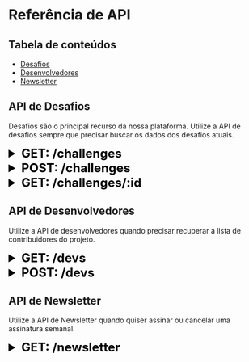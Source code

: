 # Referência de API

## Tabela de conteúdos

- [Desafios](#desafios)
- [Desenvolvedores](#desenvolvedores)
- [Newsletter](#newsletter)

## API de Desafios

Desafios são o principal recurso da nossa plataforma. Utilize a API de desafios sempre que precisar buscar os dados dos desafios atuais.

<!-- Listagem de desafios -->

<details>
<summary style="font-size:24px;color:black"><b>GET: /challenges</b></summary>

#### Função

Listar todos desafios; Filtrar desafios por categoria.

#### Requisição

**Parâmetros**
| Parâmetro | Descrição | Tipo de Parâmetro | Tipo de dado | Obrigatório |
|-----------|-----------|-------------------|--------------|------------|
| `type` | Categoria do desafio | `query` | `String` | Não |
| `level` | Nível de dificuldade | `query` | `String` | Não |
| `techs` | Tecnologias recomendadas | `query` | `[String]` | Não |

**URL de Requisição**

> https://devchallengeapi.herokuapp.com/challenges[?type=[challenge_type]&level=[difficulty_level]&techs=[recommended_technologies]]

Retorna um Array dos objetos de desafios.

#### Exemplo de resposta

```
[
  {
    "techs": [String],
    "images": [String],
    "_id": String,
    "type": String,
    "name": String,
    "description": String,
    "level": String,
    "background": String,
    "github_url": String,
    "brief": String,
    "dev_id": String,
    "createdAt": Date,
    "updatedAt": Date
  },
  {...},
  {...}
]
```

</details>

<!-- Criação de desafios -->

<details>
<summary style="font-size:24px;color:black"><b>POST: /challenges</b></summary>

> Content-Type: application/json

#### Função

Criar um novo desafio.

#### Requisição

**Parâmetros**
| Parâmetro | Descrição | Tipo de Parâmetro | Tipo de dado | Obrigatório |
|-----------|-----------|-------------------|--------------|------------|
| `type` | Categoria do desafio | `body` | `String` | Sim |
| `name` | Título do desafio | `body` | `String` | Sim |
| `description` | Descrição do desafio | `body` | `String` | Sim |
| `level` | Nível de dificuldade | `body` | `String` | Sim |
| `techs` | Tecnologias recomendadas | `body` | `[String]` | Sim |
| `background` | Capa do desafio | `body` | `String` | Sim |
| `images` | Pré-visualização do resultado | `body` | `[String]` | Sim |
| `github_url` | URL do template | `body` | `String` | Sim |
| `brief` | Sumário do desafio | `body` | `String` | Sim |
| `dev_id` | Submissor do desafio | `body` | `String` | Sim |

**URL de Requisição**

> https://devchallengeapi.herokuapp.com/challenges

Retorna o objeto do desafio criado.

#### Exemplo de resposta

```
{
  "techs": [String],
  "images": [String],
  "_id": String,
  "type": String,
  "name": String,
  "description": String,
  "level": String,
  "background": String,
  "github_url": String,
  "brief": String,
  "dev_id": String,
  "createdAt": Date,
  "updatedAt": Date
}
```

</details>

<details>
<summary style="font-size:24px;color:black"><b>GET: /challenges/:id</b></summary>

#### Função

Buscar desafio por ID.

#### Requisição

**Parâmetros**
| Parâmetro | Descrição | Tipo de Parâmetro | Tipo de dado | Obrigatório |
|-----------|-----------|-------------------|--------------|------------|
| `challenge_id` | UUID do desafio | `path` | `String` | Não |

**URL de Requisição**

> https://devchallengeapi.herokuapp.com/challenges/:challenge_id

Retorna os dados do desafio.

#### Exemplo de resposta

```
{
    "techs": [String],
    "images": [String],
    "_id": String,
    "type": String,
    "name": String,
    "description": String,
    "level": String,
    "background": String,
    "github_url": String,
    "brief": String,
    "dev_id": {
      "_id": String,
      "name": String,
      "position": String,
      "bio": String,
      "linkedin": String,
      "github": String,
      "avatar": String,
      "createdAt": Date,
      "updatedAt": Date
    },
    "createdAt": Date,
    "updatedAt": Date
  }
```

</details>

## API de Desenvolvedores

Utilize a API de desenvolvedores quando precisar recuperar a lista de contribuidores do projeto.

<details>
<summary style="font-size:24px;color:black"><b>GET: /devs</b></summary>

#### Função

Listar contribuidores e suas redes.

#### Requisição

**Parâmetros**
| Parâmetro | Descrição | Tipo de Parâmetro | Tipo de dado | Obrigatório |
|-----------|-----------|-------------------|--------------|------------|
| - | - | - | - | - |

**URL de Requisição**

> https://devchallengeapi.herokuapp.com/devs

Retorna uma array de objetos de contribuidores

#### Exemplo de resposta

```
[
  {
    "_id": String,
    "name": String,
    "position": String,
    "bio": String,
    "linkedin": String,
    "github": String,
    "avatar": String,
    "createdAt": Date,
    "updatedAt": Date,
  },
  {...},
  {...}
]

```

</details>

<details>
<summary style="font-size:24px;color:black"><b>POST: /devs</b></summary>

> Content-Type: application/json

#### Função

Criar um contribuidor.

#### Requisição

**Parâmetros**
| Parâmetro | Descrição | Tipo de Parâmetro | Tipo de dado | Obrigatório |
|-----------|-----------|-------------------|--------------|------------|
| `name` | Nome do contribuidor | `body` | `String` | Sim |
| `position` | Cargo do contribuidor | `body` | `String` | Sim |
| `bio` | Biografia do contribuidor | `body` | `String` | Sim |
| `linkedin` | URL do perfil do Linkedin do contribuidor | `body` | `String` | Sim |
| `github` | URL do perfil do Github do contribuidor | `body` | `String` | Sim |
| `avatar` | URL do avatar do Github do contribuidor | `body` | `String` | Sim |

**URL de Requisição**

> https://devchallengeapi.herokuapp.com/devs

Retorna objeto contribuidor criado.

#### Exemplo de resposta

```
{
  "_id": String,
  "name": String,
  "position": String,
  "bio": String,
  "linkedin": String,
  "github": String,
  "avatar": String,
  "createdAt": Date,
  "updatedAt": Date,
}
```

</details>

## API de Newsletter

Utilize a API de Newsletter quando quiser assinar ou cancelar uma assinatura semanal.

<details>
<summary style="font-size:24px;color:black"><b>GET: /newsletter</b></summary>

#### Função

Listar assinantes da newsletter.

#### Requisição

**Parâmetros**
| Parâmetro | Descrição | Tipo de Parâmetro | Tipo de dado | Obrigatório |
|-----------|-----------|-------------------|--------------|------------|
| - | - | - | - | - |

**URL de Requisição**

> https://devchallengeapi.herokuapp.com/newsletter

Retorna um array de objetos de assinantes

#### Exemplo de resposta

```
[
  {
    "_id": String,
    "email": String,
    "createdAt": Date,
    "updatedAt": Date,
  },
  {...},
  {...}
]
```

</details>
